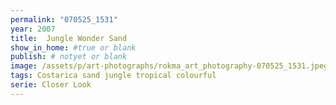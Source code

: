 ```yaml
---
permalink: "070525_1531"
year: 2007
title:  Jungle Wonder Sand
show_in_home: #true or blank
publish: # notyet or blank
image: /assets/p/art-photographs/rokma_art_photography-070525_1531.jpeg
tags: Costarica sand jungle tropical colourful
serie: Closer Look
---
```

